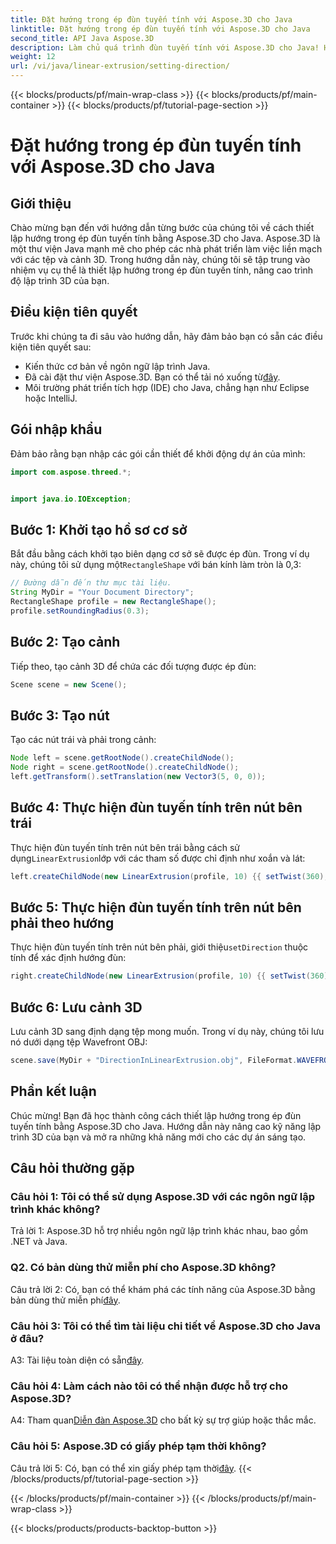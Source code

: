 ```yaml
---
title: Đặt hướng trong ép đùn tuyến tính với Aspose.3D cho Java
linktitle: Đặt hướng trong ép đùn tuyến tính với Aspose.3D cho Java
second_title: API Java Aspose.3D
description: Làm chủ quá trình đùn tuyến tính với Aspose.3D cho Java! Hãy làm theo hướng dẫn của chúng tôi để lập trình 3D liền mạch. Tải xuống ngay để có trải nghiệm thú vị.
weight: 12
url: /vi/java/linear-extrusion/setting-direction/
---
```


{{< blocks/products/pf/main-wrap-class >}}
{{< blocks/products/pf/main-container >}}
{{< blocks/products/pf/tutorial-page-section >}}

# Đặt hướng trong ép đùn tuyến tính với Aspose.3D cho Java

## Giới thiệu

Chào mừng bạn đến với hướng dẫn từng bước của chúng tôi về cách thiết lập hướng trong ép đùn tuyến tính bằng Aspose.3D cho Java. Aspose.3D là một thư viện Java mạnh mẽ cho phép các nhà phát triển làm việc liền mạch với các tệp và cảnh 3D. Trong hướng dẫn này, chúng tôi sẽ tập trung vào nhiệm vụ cụ thể là thiết lập hướng trong ép đùn tuyến tính, nâng cao trình độ lập trình 3D của bạn.

## Điều kiện tiên quyết

Trước khi chúng ta đi sâu vào hướng dẫn, hãy đảm bảo bạn có sẵn các điều kiện tiên quyết sau:

- Kiến thức cơ bản về ngôn ngữ lập trình Java.
-  Đã cài đặt thư viện Aspose.3D. Bạn có thể tải nó xuống từ[đây](https://releases.aspose.com/3d/java/).
- Môi trường phát triển tích hợp (IDE) cho Java, chẳng hạn như Eclipse hoặc IntelliJ.

## Gói nhập khẩu

Đảm bảo rằng bạn nhập các gói cần thiết để khởi động dự án của mình:

```java
import com.aspose.threed.*;


import java.io.IOException;
```

## Bước 1: Khởi tạo hồ sơ cơ sở

 Bắt đầu bằng cách khởi tạo biên dạng cơ sở sẽ được ép đùn. Trong ví dụ này, chúng tôi sử dụng một`RectangleShape` với bán kính làm tròn là 0,3:

```java
// Đường dẫn đến thư mục tài liệu.
String MyDir = "Your Document Directory";
RectangleShape profile = new RectangleShape();
profile.setRoundingRadius(0.3);
```

## Bước 2: Tạo cảnh

Tiếp theo, tạo cảnh 3D để chứa các đối tượng được ép đùn:

```java
Scene scene = new Scene();
```

## Bước 3: Tạo nút

Tạo các nút trái và phải trong cảnh:

```java
Node left = scene.getRootNode().createChildNode();
Node right = scene.getRootNode().createChildNode();
left.getTransform().setTranslation(new Vector3(5, 0, 0));
```

## Bước 4: Thực hiện đùn tuyến tính trên nút bên trái

 Thực hiện đùn tuyến tính trên nút bên trái bằng cách sử dụng`LinearExtrusion`lớp với các tham số được chỉ định như xoắn và lát:

```java
left.createChildNode(new LinearExtrusion(profile, 10) {{ setTwist(360); setSlices(100); }});
```

## Bước 5: Thực hiện đùn tuyến tính trên nút bên phải theo hướng

 Thực hiện đùn tuyến tính trên nút bên phải, giới thiệu`setDirection` thuộc tính để xác định hướng đùn:

```java
right.createChildNode(new LinearExtrusion(profile, 10) {{ setTwist(360); setSlices(100); setDirection(new Vector3(0.3, 0.2, 1));}});
```

## Bước 6: Lưu cảnh 3D

Lưu cảnh 3D sang định dạng tệp mong muốn. Trong ví dụ này, chúng tôi lưu nó dưới dạng tệp Wavefront OBJ:

```java
scene.save(MyDir + "DirectionInLinearExtrusion.obj", FileFormat.WAVEFRONTOBJ);
```

## Phần kết luận

Chúc mừng! Bạn đã học thành công cách thiết lập hướng trong ép đùn tuyến tính bằng Aspose.3D cho Java. Hướng dẫn này nâng cao kỹ năng lập trình 3D của bạn và mở ra những khả năng mới cho các dự án sáng tạo.

## Câu hỏi thường gặp

### Câu hỏi 1: Tôi có thể sử dụng Aspose.3D với các ngôn ngữ lập trình khác không?

Trả lời 1: Aspose.3D hỗ trợ nhiều ngôn ngữ lập trình khác nhau, bao gồm .NET và Java.

### Q2. Có bản dùng thử miễn phí cho Aspose.3D không?

 Câu trả lời 2: Có, bạn có thể khám phá các tính năng của Aspose.3D bằng bản dùng thử miễn phí[đây](https://releases.aspose.com/).

### Câu hỏi 3: Tôi có thể tìm tài liệu chi tiết về Aspose.3D cho Java ở đâu?

 A3: Tài liệu toàn diện có sẵn[đây](https://reference.aspose.com/3d/java/).

### Câu hỏi 4: Làm cách nào tôi có thể nhận được hỗ trợ cho Aspose.3D?

 A4: Tham quan[Diễn đàn Aspose.3D](https://forum.aspose.com/c/3d/18) cho bất kỳ sự trợ giúp hoặc thắc mắc.

### Câu hỏi 5: Aspose.3D có giấy phép tạm thời không?

 Câu trả lời 5: Có, bạn có thể xin giấy phép tạm thời[đây](https://purchase.aspose.com/temporary-license/).
{{< /blocks/products/pf/tutorial-page-section >}}

{{< /blocks/products/pf/main-container >}}
{{< /blocks/products/pf/main-wrap-class >}}

{{< blocks/products/products-backtop-button >}}
